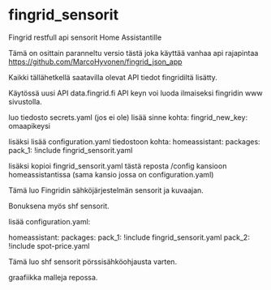 # fingrid_sensorit
Fingrid restfull api sensorit Home Assistantille

Tämä on osittain paranneltu versio tästä joka käyttää vanhaa api rajapintaa https://github.com/MarcoHyvonen/fingrid_json_app

Kaikki tällähetkellä saatavilla olevat API tiedot fingridiltä lisätty.

Käytössä uusi API data.fingrid.fi
API keyn voi luoda ilmaiseksi fingridin www sivustolla.

luo tiedosto secrets.yaml (jos ei ole) lisää sinne kohta:
fingrid_new_key: omaapikeysi

lisäksi lisää configuration.yaml tiedostoon kohta:
homeassistant:
  packages: 
    pack_1: !include fingrid_sensorit.yaml

lisäksi kopioi fingrid_sensorit.yaml tästä reposta /config kansioon homeassistantissa (sama kansio jossa on configuration.yaml)

Tämä luo Fingridin sähköjärjestelmän sensorit ja kuvaajan.

Bonuksena myös shf sensorit.

lisää configuration.yaml:

homeassistant:
  packages: 
    pack_1: !include fingrid_sensorit.yaml
    pack_2: !include spot-price.yaml

Tämä luo shf sensorit pörssisähköohjausta varten.

graafiikka malleja repossa.

